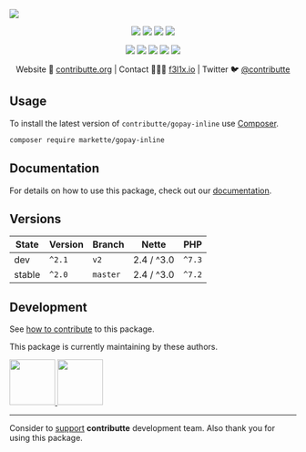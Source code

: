 ![](https://heatbadger.now.sh/github/readme/contributte/gopay-inline/)

<p align=center>
  <a href="https://github.com/contributte/gopay-inline/actions"><img src="https://badgen.net/github/checks/contributte/gopay-inline/master"></a>
  <a href="https://coveralls.io/r/contributte/gopay-inline"><img src="https://badgen.net/coveralls/c/github/contributte/gopay-inline"></a>
  <a href="https://packagist.org/packages/markette/gopay-inline"><img src="https://badgen.net/packagist/dm/markette/gopay-inline"></a>
  <a href="https://packagist.org/packages/markette/gopay-inline"><img src="https://badgen.net/packagist/v/markette/gopay-inline"></a>
</p>
<p align=center>
  <a href="https://packagist.org/packages/markette/gopay-inline"><img src="https://badgen.net/packagist/php/markette/gopay-inline"></a>
  <a href="https://github.com/contributte/gopay-inline"><img src="https://badgen.net/github/license/contributte/gopay-inline"></a>
  <a href="https://bit.ly/ctteg"><img src="https://badgen.net/badge/support/gitter/cyan"></a>
  <a href="https://bit.ly/cttfo"><img src="https://badgen.net/badge/support/forum/yellow"></a>
  <a href="https://contributte.org/partners.html"><img src="https://badgen.net/badge/sponsor/donations/F96854"></a>
</p>

<p align=center>
Website 🚀 <a href="https://contributte.org">contributte.org</a> | Contact 👨🏻‍💻 <a href="https://f3l1x.io">f3l1x.io</a> | Twitter 🐦 <a href="https://twitter.com/contributte">@contributte</a>
</p>

## Usage

To install the latest version of `contributte/gopay-inline` use [Composer](https://getcomposer.org).

```bash
composer require markette/gopay-inline
```

## Documentation

For details on how to use this package, check out our [documentation](.docs).

## Versions

| State       | Version | Branch   | Nette       | PHP     |
|-------------|---------|----------|-------------|---------|
| dev         | `^2.1`  | `v2`      | 2.4 / ^3.0 | `^7.3`  |
| stable      | `^2.0`  | `master` | 2.4 / ^3.0  | `^7.2`  |

## Development

See [how to contribute](https://contributte.org/contributing.html) to this package.

This package is currently maintaining by these authors.

<a href="https://github.com/f3l1x">
  <img width="80" height="80" src="https://avatars2.githubusercontent.com/u/538058?v=3&s=80">
</a>

<a href="https://github.com/paveljurasek">
  <img width="80" height="80" src="https://avatars2.githubusercontent.com/u/1270132?v=3&s=80">
</a>

-----

Consider to [support](https://contributte.org/partners.html) **contributte** development team.
Also thank you for using this package.
